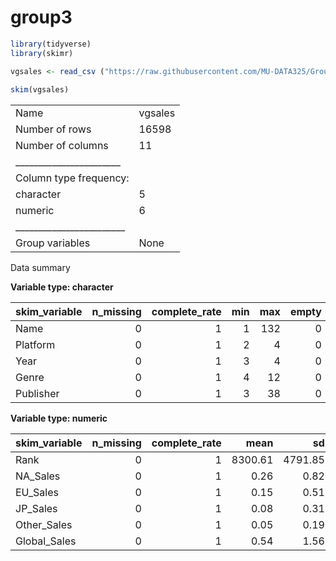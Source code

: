 group3
================

``` r
library(tidyverse)
library(skimr)
```

``` r
vgsales <- read_csv ("https://raw.githubusercontent.com/MU-DATA325/Group3/main/vgsales.csv")
 
skim(vgsales)
```

|                                                  |         |
|:-------------------------------------------------|:--------|
| Name                                             | vgsales |
| Number of rows                                   | 16598   |
| Number of columns                                | 11      |
| \_\_\_\_\_\_\_\_\_\_\_\_\_\_\_\_\_\_\_\_\_\_\_   |         |
| Column type frequency:                           |         |
| character                                        | 5       |
| numeric                                          | 6       |
| \_\_\_\_\_\_\_\_\_\_\_\_\_\_\_\_\_\_\_\_\_\_\_\_ |         |
| Group variables                                  | None    |

Data summary

**Variable type: character**

| skim\_variable | n\_missing | complete\_rate | min | max | empty | n\_unique | whitespace |
|:---------------|-----------:|---------------:|----:|----:|------:|----------:|-----------:|
| Name           |          0 |              1 |   1 | 132 |     0 |     11493 |          0 |
| Platform       |          0 |              1 |   2 |   4 |     0 |        31 |          0 |
| Year           |          0 |              1 |   3 |   4 |     0 |        40 |          0 |
| Genre          |          0 |              1 |   4 |  12 |     0 |        12 |          0 |
| Publisher      |          0 |              1 |   3 |  38 |     0 |       579 |          0 |

**Variable type: numeric**

| skim\_variable | n\_missing | complete\_rate |    mean |      sd |   p0 |     p25 |     p50 |      p75 |     p100 | hist  |
|:---------------|-----------:|---------------:|--------:|--------:|-----:|--------:|--------:|---------:|---------:|:------|
| Rank           |          0 |              1 | 8300.61 | 4791.85 | 1.00 | 4151.25 | 8300.50 | 12449.75 | 16600.00 | ▇▇▇▇▇ |
| NA\_Sales      |          0 |              1 |    0.26 |    0.82 | 0.00 |    0.00 |    0.08 |     0.24 |    41.49 | ▇▁▁▁▁ |
| EU\_Sales      |          0 |              1 |    0.15 |    0.51 | 0.00 |    0.00 |    0.02 |     0.11 |    29.02 | ▇▁▁▁▁ |
| JP\_Sales      |          0 |              1 |    0.08 |    0.31 | 0.00 |    0.00 |    0.00 |     0.04 |    10.22 | ▇▁▁▁▁ |
| Other\_Sales   |          0 |              1 |    0.05 |    0.19 | 0.00 |    0.00 |    0.01 |     0.04 |    10.57 | ▇▁▁▁▁ |
| Global\_Sales  |          0 |              1 |    0.54 |    1.56 | 0.01 |    0.06 |    0.17 |     0.47 |    82.74 | ▇▁▁▁▁ |
